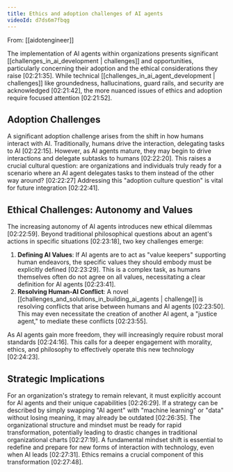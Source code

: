 ```yaml
---
title: Ethics and adoption challenges of AI agents
videoId: d7ds6m7fbqg
---
```


From: [[aidotengineer]] <br/> 

The implementation of AI agents within organizations presents significant [[challenges_in_ai_development | challenges]] and opportunities, particularly concerning their adoption and the ethical considerations they raise <a class="yt-timestamp" data-t="02:21:35">[02:21:35]</a>. While technical [[challenges_in_ai_agent_development | challenges]] like groundedness, hallucinations, guard rails, and security are acknowledged <a class="yt-timestamp" data-t="02:21:42">[02:21:42]</a>, the more nuanced issues of ethics and adoption require focused attention <a class="yt-timestamp" data-t="02:21:52">[02:21:52]</a>.

## Adoption Challenges

A significant adoption challenge arises from the shift in how humans interact with AI. Traditionally, humans drive the interaction, delegating tasks to AI <a class="yt-timestamp" data-t="02:22:15">[02:22:15]</a>. However, as AI agents mature, they may begin to drive interactions and delegate subtasks to humans <a class="yt-timestamp" data-t="02:22:20">[02:22:20]</a>. This raises a crucial cultural question: are organizations and individuals truly ready for a scenario where an AI agent delegates tasks to them instead of the other way around? <a class="yt-timestamp" data-t="02:22:27">[02:22:27]</a> Addressing this "adoption culture question" is vital for future integration <a class="yt-timestamp" data-t="02:22:41">[02:22:41]</a>.

## Ethical Challenges: Autonomy and Values

The increasing autonomy of AI agents introduces new ethical dilemmas <a class="yt-timestamp" data-t="02:22:59">[02:22:59]</a>. Beyond traditional philosophical questions about an agent's actions in specific situations <a class="yt-timestamp" data-t="02:23:18">[02:23:18]</a>, two key challenges emerge:

1.  **Defining AI Values**: If AI agents are to act as "value keepers" supporting human endeavors, the specific values they should embody must be explicitly defined <a class="yt-timestamp" data-t="02:23:29">[02:23:29]</a>. This is a complex task, as humans themselves often do not agree on all values, necessitating a clear definition for AI agents <a class="yt-timestamp" data-t="02:23:41">[02:23:41]</a>.
2.  **Resolving Human-AI Conflict**: A novel [[challenges_and_solutions_in_building_ai_agents | challenge]] is resolving conflicts that arise between humans and AI agents <a class="yt-timestamp" data-t="02:23:50">[02:23:50]</a>. This may even necessitate the creation of another AI agent, a "justice agent," to mediate these conflicts <a class="yt-timestamp" data-t="02:23:55">[02:23:55]</a>.

As AI agents gain more freedom, they will increasingly require robust moral standards <a class="yt-timestamp" data-t="02:24:16">[02:24:16]</a>. This calls for a deeper engagement with morality, ethics, and philosophy to effectively operate this new technology <a class="yt-timestamp" data-t="02:24:23">[02:24:23]</a>.

## Strategic Implications

For an organization's strategy to remain relevant, it must explicitly account for AI agents and their unique capabilities <a class="yt-timestamp" data-t="02:26:29">[02:26:29]</a>. If a strategy can be described by simply swapping "AI agent" with "machine learning" or "data" without losing meaning, it may already be outdated <a class="yt-timestamp" data-t="02:26:35">[02:26:35]</a>. The organizational structure and mindset must be ready for rapid transformation, potentially leading to drastic changes in traditional organizational charts <a class="yt-timestamp" data-t="02:27:19">[02:27:19]</a>. A fundamental mindset shift is essential to redefine and prepare for new forms of interaction with technology, even when AI leads <a class="yt-timestamp" data-t="02:27:31">[02:27:31]</a>. Ethics remains a crucial component of this transformation <a class="yt-timestamp" data-t="02:27:48">[02:27:48]</a>.